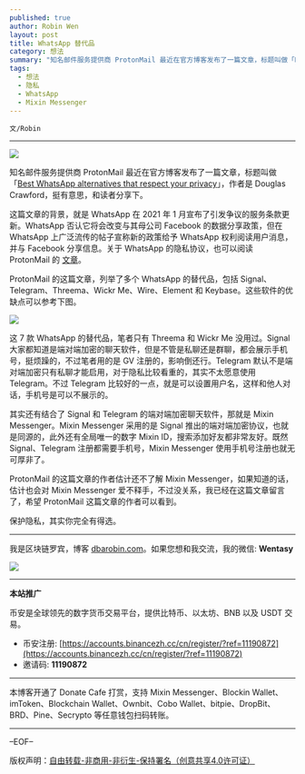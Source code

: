 ```yaml
---
published: true
author: Robin Wen
layout: post
title: WhatsApp 替代品
category: 想法
summary: "知名邮件服务提供商 ProtonMail 最近在官方博客发布了一篇文章，标题叫做「Best WhatsApp alternatives that respect your privacy」，作者是 Douglas Crawford，挺有意思，和读者分享下。ProtonMail 的这篇文章估计还不了解 Mixin Messenger，如果知道的话，估计也会对 Mixin Messenger 爱不释手，不过没关系，我已经在这篇文章留言了，希望 ProtonMail 这篇文章的作者可以看到。保护隐私，其实你完全有得选。"
tags:
  - 想法
  - 隐私
  - WhatsApp
  - Mixin Messenger
---
```


`文/Robin`

***

![](https://cdn.dbarobin.com/s73r0gt.png)

知名邮件服务提供商 ProtonMail 最近在官方博客发布了一篇文章，标题叫做「[Best WhatsApp alternatives that respect your privacy](https://protonmail.com/blog/whatsapp-alternatives/)」，作者是 Douglas Crawford，挺有意思，和读者分享下。

这篇文章的背景，就是 WhatsApp 在 2021 年 1 月宣布了引发争议的服务条款更新。WhatsApp 否认它将会改变与其母公司 Facebook 的数据分享政策，但在 WhatsApp 上广泛流传的帖子宣称新的政策给予 WhatsApp 权利阅读用户消息，并与 Facebook 分享信息。关于 WhatsApp 的隐私协议，也可以阅读 ProtonMail 的 [文章](https://protonmail.com/blog/whatsapp-new-privacy-policy/)。

ProtonMail 的这篇文章，列举了多个 WhatsApp 的替代品，包括 Signal、Telegram、Threema、Wickr Me、Wire、Element 和 Keybase。这些软件的优缺点可以参考下图。

![](https://cdn.dbarobin.com/co5qjmh.png)

这 7 款 WhatsApp 的替代品，笔者只有 Threema 和 Wickr Me 没用过。Signal 大家都知道是端对端加密的聊天软件，但是不管是私聊还是群聊，都会展示手机号，挺烦躁的，不过笔者用的是 GV 注册的，影响倒还行。Telegram 默认不是端对端加密只有私聊才能启用，对于隐私比较看重的，其实不太愿意使用 Telegram。不过 Telegram 比较好的一点，就是可以设置用户名，这样和他人对话，手机号是可以不展示的。

其实还有结合了 Signal 和 Telegram 的端对端加密聊天软件，那就是 Mixin Messenger。Mixin Messenger 采用的是 Signal 推出的端对端加密协议，也就是同源的，此外还有全局唯一的数字 Mixin ID，搜索添加好友都非常友好。既然 Signal、Telegram 注册都需要手机号，Mixin Messenger 使用手机号注册也就无可厚非了。

ProtonMail 的这篇文章的作者估计还不了解 Mixin Messenger，如果知道的话，估计也会对 Mixin Messenger 爱不释手，不过没关系，我已经在这篇文章留言了，希望 ProtonMail 这篇文章的作者可以看到。

保护隐私，其实你完全有得选。

***

我是区块链罗宾，博客 [dbarobin.com](https://dbarobin.com/)。如果您想和我交流，我的微信: **Wentasy**

![](https://cdn.dbarobin.com/v4yywe2.png)

***

**本站推广**

币安是全球领先的数字货币交易平台，提供比特币、以太坊、BNB 以及 USDT 交易。

* 币安注册: [https://accounts.binancezh.cc/cn/register/?ref=11190872](https://accounts.binancezh.cc/cn/register/?ref=11190872)
* 邀请码: **11190872**

***

本博客开通了 Donate Cafe 打赏，支持 Mixin Messenger、Blockin Wallet、imToken、Blockchain Wallet、Ownbit、Cobo Wallet、bitpie、DropBit、BRD、Pine、Secrypto 等任意钱包扫码转账。

<center>
    <div class="--donate-button"
         data-button-id="f8b9df0d-af9a-460d-8258-d3f435445075"
    ></div>
</center>

***

–EOF–

版权声明：[自由转载-非商用-非衍生-保持署名（创意共享4.0许可证）](http://creativecommons.org/licenses/by-nc-nd/4.0/deed.zh)